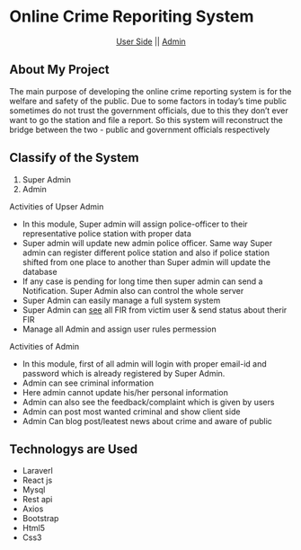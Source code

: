 
# Online Crime Reporiting System

<p align="center"><a href="http://ecrime.azadhosen.com/" target="_blank">User Side</a> || <a href="http://admin-ecrime.azadhosen.com/" target="_blank">Admin</a></p>

## About My Project

The main purpose of developing the online crime reporting system is for the welfare and safety of the public. Due to some factors in today’s time public sometimes do not trust the government officials, due to this they don’t ever want to go the station and file a report. So this system will reconstruct the bridge between the two - public and government officials respectively

## Classify of the System
1. Super Admin
2. Admin

Activities of Upser Admin
- In this module, Super admin will assign police-officer to their representative police station with proper data
- Super admin will update new admin police officer. Same way Super admin can register different police station and also if police station shifted from one place to another than Super admin will update the database
- If any case is pending for long time then super admin can send a Notification. Super Admin also can control the whole server
- Super Admin can easily manage a full system system
- Super Admin can <a href="http://ecrime.azadhosen.com/viewComplain" target="_blank">see</a> all FIR from victim user & send status about therir FIR
- Manage all Admin and assign user rules permession 

 Activities of Admin
- In this module, first of all admin will login with proper email-id and password which is already registered by Super Admin. 
- Admin can see criminal information
- Here admin cannot update his/her personal information
- Admin can also see the feedback/complaint which is given by users
- Admin can post most wanted criminal and show client side
- Admin Can blog post/leatest news about crime and aware of public


## Technologys are Used
- Laraverl
- React js
- Mysql
- Rest api
- Axios
- Bootstrap
- Html5
- Css3


